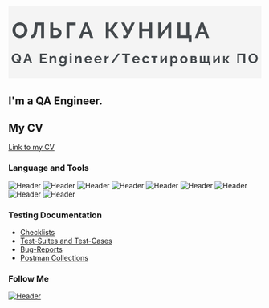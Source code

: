 [![Header](https://github.com/melaaro/melaaro/blob/main/assets/header%20pic.png)](https://github.com/melaaro/melaaro)
## I'm a QA Engineer. 
 
## My CV
[Link to my CV](https://drive.google.com/file/d/1cNap7Jw0EqU8Gh0xtG9sF6DaWHBV98Iy/view?usp=share_link)

### Language and Tools
![Header](https://img.shields.io/badge/Jira-090909?style=for-the-badge&logo=jira&logoColor=136be1)
![Header](https://img.shields.io/badge/Postman-090909?style=for-the-badge&logo=postman&logoColor=f76935)
![Header](https://img.shields.io/badge/Swagger-090909?style=for-the-badge&logo=swagger&logoColor=7ede2b)
![Header](https://img.shields.io/badge/Github-090909?style=for-the-badge&logo=github&logoColor=8cc4d7)
![Header](https://img.shields.io/badge/SQL-090909?style=for-the-badge&logo=sql)
![Header](https://img.shields.io/badge/DevTools-090909?style=for-the-badge&logo=googlechrome&logoColor=2674f2)
![Header](https://img.shields.io/badge/python-090909?style=for-the-badge&logo=python)
![Header](https://img.shields.io/badge/selenium-090909?style=for-the-badge&logo=selenium)
![Header](https://img.shields.io/badge/confluence-090909?style=for-the-badge&logo=confluence)

### Testing Documentation

- [Checklists](https://drive.google.com/drive/folders/1_QqilDY87M8kf-P21wQaGqHGzv1OTCwC?usp=share_link)
- [Test-Suites and Test-Cases](https://drive.google.com/drive/folders/1lcnf0kK1_m59UeJhusGkW3gBu22Qjo-G?usp=share_link)
- [Bug-Reports](https://drive.google.com/drive/folders/1h-kLvaRCnQZ8tMm8rhNjQgXz65bvKex-?usp=share_link)
- [Postman Collections](https://www.postman.com/lively-comet-137813/workspace/petstore/collection/23344065-591e39f8-76d3-4475-a708-9849e4b08d73?action=share&creator=23344065)

### Follow Me
[![Header](https://img.shields.io/badge/Linkedin-090909?style=for-the-badge&logo=linkedin&logoColor=0073b1)](https://www.linkedin.com/in/olga-kunitsa/)

<!--
**melaaro/melaaro** is a ✨ _special_ ✨ repository because its `README.md` (this file) appears on your GitHub profile.

Here are some ideas to get you started:

- 🔭 I’m currently working on ...
- 🌱 I’m currently learning ...
- 👯 I’m looking to collaborate on ...
- 🤔 I’m looking for help with ...
- 💬 Ask me about ...
- 📫 How to reach me: ...
- 😄 Pronouns: ...
- ⚡ Fun fact: ...
-->
